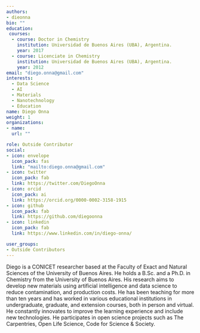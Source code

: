 ```yaml
---
authors:
- dieonna
bio: ""
education: 
 courses:
  - course: Doctor in Chemistry
    institution: Universidad de Buenos Aires (UBA), Argentina.
    year: 2017 
  - course: Licenciate in Chemistry
    institution: Universidad de Buenos Aires (UBA), Argentina.
    year: 2012
email: "diego.onna@gmail.com"
interests:
  - Data Science
  - AI
  - Materials
  - Nanotechnology
  - Education
name: Diego Onna
weight: 1
organizations:
- name: 
  url: ""

role: Outside Contributor
social:
- icon: envelope
  icon_pack: fas
  link: "mailto:diego.onna@gmail.com"
- icon: twitter
  icon_pack: fab
  link: https://twitter.com/DiegoOnna
- icon: orcid
  icon_pack: ai
  link: https://orcid.org/0000-0002-3158-1915
- icon: github
  icon_pack: fab
  link: https://github.com/diegoonna
- icon: linkedin
  icon_pack: fab
  link: https://www.linkedin.com/in/diego-onna/

user_groups:
- Outside Contributors
---
```


Diego is a CONICET researcher based at the Faculty of Exact and Natural Sciences of the University of Buenos Aires. He holds a B.Sc. and a Ph.D. in Chemistry from the University of Buenos Aires. His research aims to develop new materials using artificial intelligence and data science to reduce contamination, and production costs. He has been teaching for more than ten years and has worked in various educational institutions in undergraduate, graduate, and extension courses, both in person and virtual. He constantly innovates to improve the learning experience and include new technologies. He participates in open science projects such as The Carpentries, Open Life Science, Code for Science & Society.

